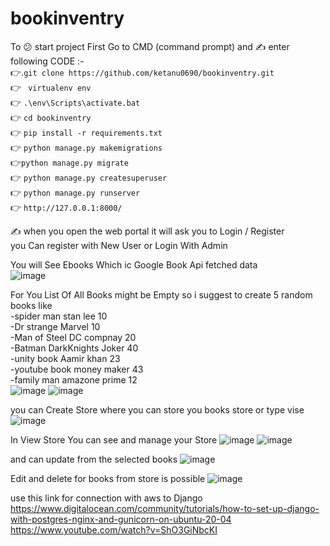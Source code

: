 # bookinventry
To :confused: start project  First Go to CMD (command prompt) and  	:writing_hand: enter following CODE :- <br />
:point_right:.`git clone https://github.com/ketanu0690/bookinventry.git`<br />
:point_right: ` virtualenv env`<br />
:point_right: `.\env\Scripts\activate.bat`<br />
:point_right: `cd bookinventry`<br />
:point_right: `pip install -r requirements.txt`<br />
:point_right: `python manage.py makemigrations`<br />
:point_right:`python manage.py migrate`<br />
:point_right: `python manage.py createsuperuser`<br />
:point_right: `python manage.py runserver`<br />
:point_right: `http://127.0.0.1:8000/  `<br />

:writing_hand: when you open the web portal it will ask you to Login / Register<br />
you Can register with New User or Login With Admin<br />

You will See Ebooks Which ic Google Book Api fetched data <br />
![image](https://user-images.githubusercontent.com/78308610/184005607-a7982ed0-8842-4fdb-aa09-d0ee83d3fad9.png)

 For You List Of All Books might be Empty so i suggest to create 5 random books like<br />
-spider man	stan lee	10<br />
-Dr strange	Marvel	10<br />
-Man of Steel	DC compnay	20<br />
-Batman DarkKnights	Joker	40<br />
-unity book	Aamir khan	23<br />
-youtube book	money maker	43<br />
-family man	amazone prime	12<br />
![image](https://user-images.githubusercontent.com/78308610/184006193-14708be1-52ad-4021-91bb-cc3177cfa297.png)
![image](https://user-images.githubusercontent.com/78308610/184006253-389d6826-079e-4c8d-87a7-4f76549127c6.png)

 you can Create Store where you can store you books store or type vise
 ![image](https://user-images.githubusercontent.com/78308610/184006456-0872a29a-150a-4d2e-91dd-0f34edab9a92.png)

In View Store You can see and manage your Store 
![image](https://user-images.githubusercontent.com/78308610/184006543-041deb87-2608-4e8f-b4d6-827b20846704.png)
![image](https://user-images.githubusercontent.com/78308610/184006601-b6b0bf2b-918b-45a2-a433-c728f0624df2.png)

and can update from the selected books 
![image](https://user-images.githubusercontent.com/78308610/184006723-9af04a3e-2e70-4dbb-b66a-8ee408d434fe.png)

Edit and delete for books from store  is possible 
![image](https://user-images.githubusercontent.com/78308610/184006882-83981179-d1e0-45fe-903f-eae8b65fe103.png)


use this link for connection with aws to Django  
https://www.digitalocean.com/community/tutorials/how-to-set-up-django-with-postgres-nginx-and-gunicorn-on-ubuntu-20-04
https://www.youtube.com/watch?v=ShO3GiNbcKI
